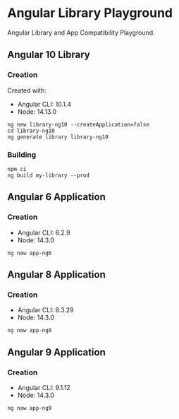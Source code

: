 # Angular Library Playground

Angular Library and App Compatibility Playground.

## Angular 10 Library

### Creation

Created with:

* Angular CLI: 10.1.4
* Node: 14.13.0

```
ng new library-ng10 --createApplication=false
cd library-ng10
ng generate library library-ng10
```

### Building

```
npm ci
ng build my-library --prod
```

## Angular 6 Application

### Creation

* Angular CLI: 6.2.9
* Node: 14.3.0

```
ng new app-ng6
```

## Angular 8 Application

### Creation

* Angular CLI: 8.3.29
* Node: 14.3.0

```
ng new app-ng8
```

## Angular 9 Application

### Creation

* Angular CLI: 9.1.12
* Node: 14.3.0

```
ng new app-ng9
```